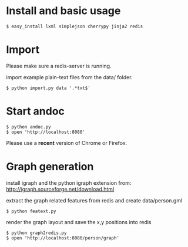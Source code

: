 # Install and basic usage

    $ easy_install lxml simplejson cherrypy jinja2 redis

# Import

Please make sure a redis-server is running.

import example plain-text files from the data/ folder.

    $ python import.py data '.*txt$'

# Start andoc

    $ python andoc.py
    $ open 'http://localhost:8080'

Please use a **recent** version of Chrome or Firefox.

# Graph generation

install igraph and the python igraph extension from:
http://igraph.sourceforge.net/download.html

extract the graph related features from redis and create data/person.gml

    $ python featext.py

render the graph layout and save the x,y positions into redis

    $ python graph2redis.py
    $ open 'http://localhost:8080/person/graph'
